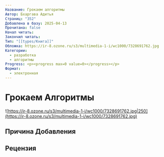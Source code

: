 ```yaml
---
Название: Грокаем алгоритмы
Автор: Бхаргава Адитья
Страниц: "352"
Добавлена в базу: 2025-04-13
Прочитана: false
Начал читать: 
Закончил читать: 
Тип: "[[types/Книга]]"
Обложка: https://ir-8.ozone.ru/s3/multimedia-1-i/wc1000/7328691762.jpg
Категории:
  - разработка
  - алгоритмы
Progress: <p><progress max=0 value=0></progress></p>
Формат:
  - электронная
---
```

# Грокаем Алгоритмы

![https://ir-8.ozone.ru/s3/multimedia-1-i/wc1000/7328691762.jpg|250](https://ir-8.ozone.ru/s3/multimedia-1-i/wc1000/7328691762.jpg)

## Причина Добавления


## Рецензия